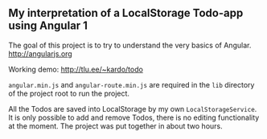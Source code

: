 ## My interpretation of a LocalStorage Todo-app using Angular 1
The goal of this project is to try to understand the very basics of Angular.
http://angularjs.org

Working demo: http://tlu.ee/~kardo/todo

`angular.min.js` and `angular-route.min.js` are required in the `lib` directory of the project root to run the project.

All the Todos are saved into LocalStorage by my own `LocalStorageService`.
It is only possible to add and remove Todos, there is no editing functionality at the moment.
The project was put together in about two hours.
